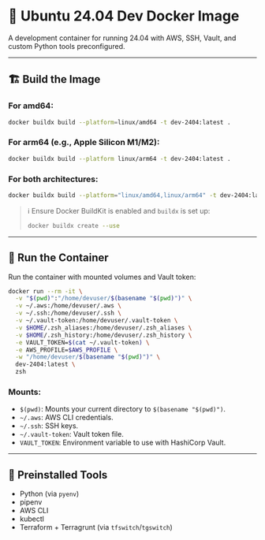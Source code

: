 # 🐳 Ubuntu 24.04 Dev Docker Image

A development container for running 24.04 with AWS, SSH, Vault, and custom Python tools preconfigured.

---

## 🏗️ Build the Image

### For **amd64**:
```bash
docker buildx build --platform=linux/amd64 -t dev-2404:latest .
```

### For **arm64** (e.g., Apple Silicon M1/M2):
```bash
docker buildx build --platform linux/arm64 -t dev-2404:latest .
```

### For both architectures:
```bash
docker buildx build --platform="linux/amd64,linux/arm64" -t dev-2404:latest .
```

> ℹ️ Ensure Docker BuildKit is enabled and `buildx` is set up:
> ```bash
> docker buildx create --use
> ```

---

## 🚀 Run the Container

Run the container with mounted volumes and Vault token:

```bash
docker run --rm -it \
  -v "$(pwd)":"/home/devuser/$(basename "$(pwd)")" \
  -v ~/.aws:/home/devuser/.aws \
  -v ~/.ssh:/home/devuser/.ssh \
  -v ~/.vault-token:/home/devuser/.vault-token \
  -v $HOME/.zsh_aliases:/home/devuser/.zsh_aliases \
  -v $HOME/.zsh_history:/home/devuser/.zsh_history \
  -e VAULT_TOKEN=$(cat ~/.vault-token) \
  -e AWS_PROFILE=$AWS_PROFILE \
  -w "/home/devuser/$(basename "$(pwd)")" \
  dev-2404:latest \
  zsh
```

### Mounts:
- `$(pwd)`: Mounts your current directory to `$(basename "$(pwd)")`.
- `~/.aws`: AWS CLI credentials.
- `~/.ssh`: SSH keys.
- `~/.vault-token`: Vault token file.
- `VAULT_TOKEN`: Environment variable to use with HashiCorp Vault.

---

## 🧰 Preinstalled Tools

- Python (via `pyenv`)
- pipenv
- AWS CLI
- kubectl
- Terraform + Terragrunt (via `tfswitch`/`tgswitch`)
